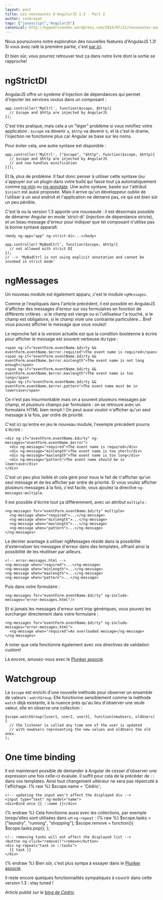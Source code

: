 ```yaml
---
layout: post
title: Les nouveautés d'AngularJS 1.3 - Part 2
author: cexbrayat
tags: ["javascript","AngularJS"]
canonical: http://hypedrivendev.wordpress.com/2014/07/31/nouveautes-angularjs-1_3-part-2/
---
```


Nous poursuivons notre exploration des nouvelles features d'AngularJS 1.3! Si vous avez raté la première partie, c'est [par ici](/2014/06/24/nouveautes-angularjs-1.3/). 

Et bien sûr, vous pourrez retrouver tout ça dans notre livre dont la sortie se rapproche!

# ngStrictDI

AngularJS offre un système d'injection de dépendances qui permet d'injecter les services voulus dans un composant :

    app.controller('MyCtrl', function($scope, $http){
      // $scope and $http are injected by AngularJS
    });

C'est très pratique, mais cela a un "léger" problème si vous minifiez votre application : `$scope` va devenir `a`, `$http` va devenir `b`, et là c'est le drame, l'injection ne fonctionne plus car Angular se base sur les noms.

Pour éviter cela, une autre syntaxe est disponible :

    app.controller('MyCtrl', ["$scope", "$http", function($scope, $http){
      // $scope and $http are injected by AngularJS
      // and now handles minification
    }]);

Et là, plus de problème. Il faut donc penser à utiliser cette syntaxe (ou s'appuyer sur un plugin dans votre build qui fasse tout ça automatiquement comme [ng-min](https://github.com/btford/ngmin) ou [ng-annotate](https://github.com/olov/ng-annotate). Une autre syntaxe, basée sur l'attribut `$inject` est aussi proposée. Mais il arrive qu'un développeur oublie de l'utiliser à un seul endroit et l'application ne démarre pas, ce qui est bien sûr un peu pénible.

C'est là ou la version 1.3 apporte une nouveauté : il est désormais possible de démarrer Angular en mode 'strict-di' (injection de dépendance stricte), et un beau message d'erreur pour indiquer que tel composant n'utilise pas la bonne syntaxe apparaît.

    <body ng-app="app" ng-strict-di>...</body>

    app.controller('MyBadCtrl', function($scope, $http){
      // not allowed with strict DI
    });
    // --> 'MyBadCtrl is not using explicit annotation and cannot be invoked in strict mode'

# ngMessages

Un nouveau module est également apparu, c'est le module `ngMessages`.

Comme je l'expliquais dans l'article précédent, il est possible en AngularJS d'afficher des messages d'erreur sur vos formulaires en fonction de différents critères : si le champ est vierge ou si l'utilisateur l'a touché, si le champ est obligatoire, si le champ viole une contrainte particulière... Bref vous pouvez afficher le message que vous voulez!

Le reproche fait à la version actuelle est que la condition booléenne à écrire pour afficher le message est souvent verbeuse du type :

    <span ng-if="eventForm.eventName.$dirty && eventForm.eventName.$error.required">The event name is required</span>
    <span ng-if="eventForm.eventName.$dirty && eventForm.eventName.$error.minlength">The event name is not long enough</span>
    <span ng-if="eventForm.eventName.$dirty && eventForm.eventName.$error.maxlength">The event name is too long</span>
    <span ng-if="eventForm.eventName.$dirty && eventForm.eventName.$error.pattern">The event name must be in lowercase</span>

Ce n'est pas insurmontable mais on a souvent plusieurs messages par champ, et plusieurs champs par formulaire : on se retrouve avec un formulaire HTML bien rempli ! On peut aussi vouloir n'afficher qu'un seul message à la fois, par ordre de priorité.

C'est ici qu'entre en jeu le nouveau module, l'exemple précédent pourra s'écrire :

    <div ng-if="eventForm.eventName.$dirty" ng-messages="eventForm.eventName.$error">
      <div ng-message="required">The event name is required</div>
      <div ng-message="minlength">The event name is too short</div>
      <div ng-message="maxlength">The event name is too long</div>
      <div ng-message="pattern">The event name should be in lowercase</div>
    </div>

C'est un peu plus lisible et cela gère pour nous le fait de n'afficher qu'un seul message et de les afficher par ordre de priorité. Si vous voulez afficher plusieurs messages à la fois, c'est facile, vous ajoutez la directive `ng-messages-multiple`.

Il est possible d'écrire tout ça différemment, avec un attribut `multiple` :

    <ng-messages for="eventForm.eventName.$dirty" multiple>
      <ng-message when="required">...</ng-message>
      <ng-message when="minlength">...</ng-message>
      <ng-message when="maxlength">...</ng-message>
      <ng-message when="pattern">...</ng-message>
    </ng-messages>

Le dernier avantage à utiliser ngMessages réside dans la possibilité d'externaliser les messages d'erreur dans des templates, offrant ainsi la possibilité de les réutiliser par ailleurs.

    <!-- error-messages.html -->
    <ng-message when="required">...</ng-message>
    <ng-message when="minlength">...</ng-message>
    <ng-message when="maxlength">...</ng-message>
    <ng-message when="pattern">...</ng-message>

Puis dans votre formulaire :

    <ng-messages for="eventForm.eventName.$dirty" ng-include-messages="error-messages.html"/>

Et si jamais les messages d'erreur sont trop génériques, vous pouvez les surcharger directement dans votre formulaire :

    <ng-messages for="eventForm.eventName.$dirty" ng-include-messages="error-messages.html">
      <ng-message when="required">An overloaded message</ng-message>
    </ng-messages>

A noter que cela fonctionne également avec vos directives de validation custom!

Là encore, amusez-vous avec le [Plunker associé](http://plnkr.co/edit/jUkOtx30Etb1IbscxiJh?p=preview).

# Watchgroup

Le `$scope` est enrichi d'une nouvelle méthode pour observer un ensemble de valeurs : `watchGroup`. Elle fonctionne sensiblement comme la méthode `watch` déjà existante, à la nuance près qu'au lieu d'observer une seule valeur, elle en observe une collection :

    $scope.watchGroup([user1, user2, user3], function(newUsers, oldUsers) {
      // the listener is called any time one of the user is updated
      // with newUsers representing the new values and oldUsers the old ones.
    );

# One time binding

Il est maintenant possible de demander à Angular de cesser d'observer une expression une fois celle-ci évaluée. Il suffit pour cela de la précéder de `::` dans vos templates. Ainsi tout changement ultérieur ne sera pas répercuté à l'affichage.
{% raw %}
    $scope.name = 'Cédric';

    <!-- updating the input won't affect the displayed div -->
    <input type="text" ng-model="name">
    <div>Bind once {{ ::name }}</div>
{% endraw %}
Cela fonctionne aussi avec les collections, par exemple lorsqu'elles sont utilisées dans un `ng-repeat` :
{% raw %}
    $scope.tasks = ["laundry", "running", "shopping"];
    $scope.remove = function(){ $scope.tasks.pop(); };

    <!-- removing tasks will not affect the displayed list -->
    <button ng-click="remove()">remove</button>
    <div ng-repeat="task in ::tasks">
      {{ task }}
    </div>
{% endraw %}
Bien sûr, c'est plus sympa à essayer dans le [Plunker associé](http://plnkr.co/edit/bwX7SLqpUNv9Q5KXVgOj?p=preview).

Il reste encore quelques fonctionnalités sympatiques à couvrir dans cette version 1.3 : stay tuned !

_Article publié sur le [blog de Cédric](http://hypedrivendev.wordpress.com/2014/07/31/nouveautes-angularjs-1_3-part-2/ "Article original sur le blog de Cédric Exbrayat")_
